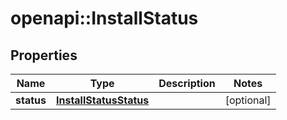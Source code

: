# openapi::InstallStatus


## Properties
Name | Type | Description | Notes
------------ | ------------- | ------------- | -------------
**status** | [**InstallStatusStatus**](InstallStatus_status.md) |  | [optional] 


